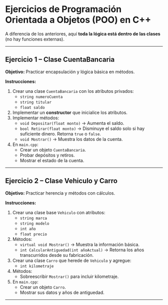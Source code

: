 # Ejercicios de Programación Orientada a Objetos (POO) en C++

A diferencia de los anteriores, aquí **toda la lógica está dentro de las clases** (no hay funciones externas).

---

## Ejercicio 1 – Clase CuentaBancaria

**Objetivo:** Practicar encapsulación y lógica básica en métodos.

**Instrucciones:**

1. Crear una clase `CuentaBancaria` con los atributos privados:
   - `string numeroCuenta`
   - `string titular`
   - `float saldo`
2. Implementar un **constructor** que inicialice los atributos.
3. Implementar métodos:
   - `void Depositar(float monto)` → Aumenta el saldo.
   - `bool Retirar(float monto)` → Disminuye el saldo solo si hay suficiente dinero. Retorna `true` o `false`.
   - `void Mostrar()` → Muestra los datos de la cuenta.
4. En `main.cpp`:
   - Crear un objeto `CuentaBancaria`.
   - Probar depósitos y retiros.
   - Mostrar el estado de la cuenta.

---

## Ejercicio 2 – Clase Vehiculo y Carro

**Objetivo:** Practicar herencia y métodos con cálculos.

**Instrucciones:**

1. Crear una clase base `Vehiculo` con atributos:
   - `string marca`
   - `string modelo`
   - `int año`
   - `float precio`
2. Métodos:
   - `virtual void Mostrar()` → Muestra la información básica.
   - `int CalcularAntiguedad(int añoActual)` → Retorna los años transcurridos desde su fabricación.
3. Crear una clase `Carro` que herede de `Vehiculo` y agregue:
   - `int kilometraje`
4. Métodos:
   - Sobreescribir `Mostrar()` para incluir kilometraje.
5. En `main.cpp`:
   - Crear un objeto `Carro`.
   - Mostrar sus datos y años de antiguedad.

---
